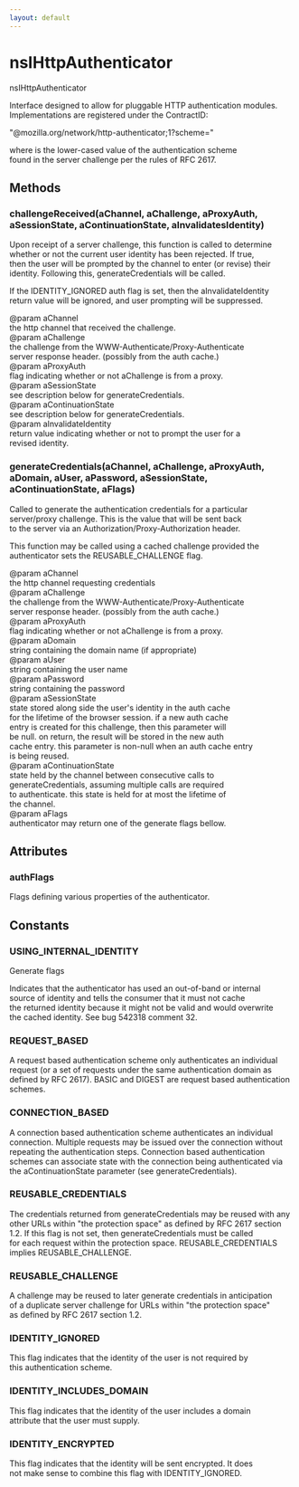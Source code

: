 ```yaml
---
layout: default
---
```


# nsIHttpAuthenticator #
  
nsIHttpAuthenticator  
  
Interface designed to allow for pluggable HTTP authentication modules.  
Implementations are registered under the ContractID:  
  
  "@mozilla.org/network/http-authenticator;1?scheme=<auth-scheme>"  
  
where <auth-scheme> is the lower-cased value of the authentication scheme  
found in the server challenge per the rules of RFC 2617.  
  

## Methods ##

### challengeReceived(aChannel, aChallenge, aProxyAuth, aSessionState, aContinuationState, aInvalidatesIdentity) ###
  
Upon receipt of a server challenge, this function is called to determine  
whether or not the current user identity has been rejected.  If true,  
then the user will be prompted by the channel to enter (or revise) their  
identity.  Following this, generateCredentials will be called.  
  
If the IDENTITY_IGNORED auth flag is set, then the aInvalidateIdentity  
return value will be ignored, and user prompting will be suppressed.  
  
@param aChannel  
       the http channel that received the challenge.  
@param aChallenge  
       the challenge from the WWW-Authenticate/Proxy-Authenticate  
       server response header.  (possibly from the auth cache.)  
@param aProxyAuth  
       flag indicating whether or not aChallenge is from a proxy.  
@param aSessionState  
       see description below for generateCredentials.  
@param aContinuationState  
       see description below for generateCredentials.  
@param aInvalidateIdentity  
       return value indicating whether or not to prompt the user for a  
       revised identity.  
  

### generateCredentials(aChannel, aChallenge, aProxyAuth, aDomain, aUser, aPassword, aSessionState, aContinuationState, aFlags) ###
  
Called to generate the authentication credentials for a particular  
server/proxy challenge.  This is the value that will be sent back  
to the server via an Authorization/Proxy-Authorization header.  
  
This function may be called using a cached challenge provided the  
authenticator sets the REUSABLE_CHALLENGE flag.  
  
@param aChannel  
       the http channel requesting credentials  
@param aChallenge  
       the challenge from the WWW-Authenticate/Proxy-Authenticate  
       server response header.  (possibly from the auth cache.)  
@param aProxyAuth  
       flag indicating whether or not aChallenge is from a proxy.  
@param aDomain  
       string containing the domain name (if appropriate)  
@param aUser  
       string containing the user name  
@param aPassword  
       string containing the password  
@param aSessionState  
       state stored along side the user's identity in the auth cache  
       for the lifetime of the browser session.  if a new auth cache  
       entry is created for this challenge, then this parameter will  
       be null.  on return, the result will be stored in the new auth  
       cache entry.  this parameter is non-null when an auth cache entry  
       is being reused.  
@param aContinuationState  
       state held by the channel between consecutive calls to  
       generateCredentials, assuming multiple calls are required  
       to authenticate.  this state is held for at most the lifetime of  
       the channel.  
@param aFlags  
       authenticator may return one of the generate flags bellow.  
  

## Attributes ##

### authFlags ###
  
Flags defining various properties of the authenticator.  
  

## Constants ##

### USING_INTERNAL_IDENTITY ###
  
Generate flags  
  
  
Indicates that the authenticator has used an out-of-band or internal  
source of identity and tells the consumer that it must not cache  
the returned identity because it might not be valid and would overwrite  
the cached identity.  See bug 542318 comment 32.  
  

### REQUEST_BASED ###
  
A request based authentication scheme only authenticates an individual  
request (or a set of requests under the same authentication domain as  
defined by RFC 2617).  BASIC and DIGEST are request based authentication  
schemes.  
  

### CONNECTION_BASED ###
  
A connection based authentication scheme authenticates an individual  
connection.  Multiple requests may be issued over the connection without  
repeating the authentication steps.  Connection based authentication  
schemes can associate state with the connection being authenticated via  
the aContinuationState parameter (see generateCredentials).  
  

### REUSABLE_CREDENTIALS ###
  
The credentials returned from generateCredentials may be reused with any  
other URLs within "the protection space" as defined by RFC 2617 section  
1.2.  If this flag is not set, then generateCredentials must be called  
for each request within the protection space.  REUSABLE_CREDENTIALS  
implies REUSABLE_CHALLENGE.  
  

### REUSABLE_CHALLENGE ###
  
A challenge may be reused to later generate credentials in anticipation  
of a duplicate server challenge for URLs within "the protection space"  
as defined by RFC 2617 section 1.2.  
  

### IDENTITY_IGNORED ###
  
This flag indicates that the identity of the user is not required by  
this authentication scheme.  
  

### IDENTITY_INCLUDES_DOMAIN ###
  
This flag indicates that the identity of the user includes a domain  
attribute that the user must supply.  
  

### IDENTITY_ENCRYPTED ###
  
This flag indicates that the identity will be sent encrypted. It does  
not make sense to combine this flag with IDENTITY_IGNORED.  
  
